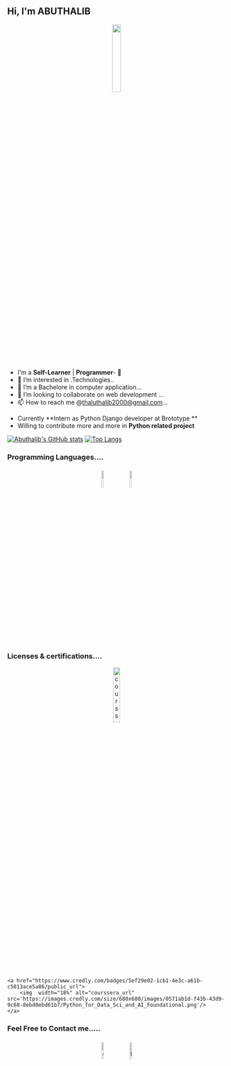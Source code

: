## Hi, I'm ABUTHALIB

<p align="center">
<img width="20%" src="https://img.icons8.com/ios-filled/96/000000/programming.png"/>
</p>


- I'm a **Self-Learner** | **Programmer**- 👋 
- 👀 I’m interested in .Technologies..
- 🌱 I’m a Bachelore in computer application...
- 💞️ I’m looking to collaborate on web development ...
- 📫 How to reach me @thaluthalib2000@gmail.com...

<!---
Abuthalib/Abuthalib is a ✨ special ✨ repository because its `README.md` (this file) appears on your GitHub profile.
You can click the Preview link to take a look at your changes.
--->

- Currently **Intern as Python Django developer  at Brototype **
- Willing to contribute more and more in **Python related project**

[![Abuthalib's GitHub stats](https://github-readme-stats.vercel.app/api?username=Abuthalib)](https://github.com/Abuthalib/github-readme-stats)
[![Top Langs](https://github-readme-stats.vercel.app/api/top-langs/?username=Abuthalib)](https://github.com/Abuthalib/github-readme-stats)

### Programming Languages....

<p align="center">
	<img width="10%" style="padding:5px" src="https://img.icons8.com/color/144/000000/java-coffee-cup-logo.png"/>
	<img width="10%" style="padding:5px" src="https://img.icons8.com/color/144/000000/python.png"/>
	
### Licenses & certifications....
<p align="center">
	<a href="https://www.credly.com/badges/963a5bc7-f8fc-46d3-8601-5bbae01ad2c9/public_url">
		<img  width="18%" alt="courssera_url" src='https://images.credly.com/size/680x680/images/5ae9bf9e-da6e-4cec-82eb-d2b4cfea9751/Machine_Learning_with_Python.png'/>
	</a>
	
	<a href="https://www.credly.com/badges/5ef29e02-1cb1-4e3c-a61b-c5013ace5a86/public_url">
		<img  width="18%" alt="courssera_url" src='https://images.credly.com/size/680x680/images/0571ab1d-f43b-43d9-9c68-8ebd0ebd61b7/Python_for_Data_Sci_and_AI_Foundational.png'/>
	</a>

	
	
### Feel Free to Contact me.....

<p align="center">
	<a href="https://github.com/Abuthalib"><img alt="github" width="10%" style="padding:5px" src="https://img.icons8.com/clouds/100/000000/github.png"/></a>
	<a href="https://www.linkedin.com/in/abu-thalib-47a908211"><img alt="linkedin" width="10%" style="padding:5px" src="https://img.icons8.com/clouds/100/000000/linkedin.png"/></a>
	
</p>




